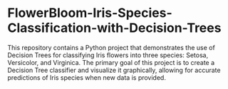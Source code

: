 # FlowerBloom-Iris-Species-Classification-with-Decision-Trees
This repository contains a Python project that demonstrates the use of Decision Trees for classifying Iris flowers into three species: Setosa, Versicolor, and Virginica. The primary goal of this project is to create a Decision Tree classifier and visualize it graphically, allowing for accurate predictions of Iris species when new data is provided.
